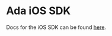 # Ada iOS SDK

Docs for the iOS SDK can be found [here](https://github.com/AdaSupport/docs/blob/master/ada-ios-sdk.md).

